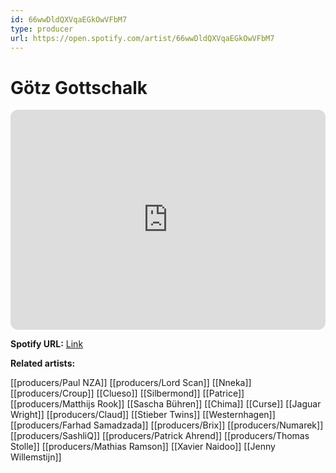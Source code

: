 ```yaml
---
id: 66wwDldQXVqaEGkOwVFbM7
type: producer
url: https://open.spotify.com/artist/66wwDldQXVqaEGkOwVFbM7
---
```

# Götz Gottschalk

<iframe style="border-radius:12px" src="https://open.spotify.com/embed/artist/66wwDldQXVqaEGkOwVFbM7" width="100%" height="352" frameBorder="0" allowfullscreen="" allow="autoplay; clipboard-write; encrypted-media; fullscreen; picture-in-picture" loading="lazy"></iframe>

**Spotify URL:** [Link](https://open.spotify.com/artist/66wwDldQXVqaEGkOwVFbM7)

**Related artists:**

[[producers/Paul NZA]]
[[producers/Lord Scan]]
[[Nneka]]
[[producers/Croup]]
[[Clueso]]
[[Silbermond]]
[[Patrice]]
[[producers/Matthijs Rook]]
[[Sascha Bühren]]
[[Chima]]
[[Curse]]
[[Jaguar Wright]]
[[producers/Claud]]
[[Stieber Twins]]
[[Westernhagen]]
[[producers/Farhad Samadzada]]
[[producers/Brix]]
[[producers/Numarek]]
[[producers/SashliQ]]
[[producers/Patrick Ahrend]]
[[producers/Thomas Stolle]]
[[producers/Mathias Ramson]]
[[Xavier Naidoo]]
[[Jenny Willemstijn]]
